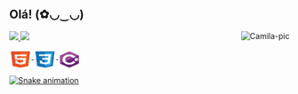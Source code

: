 ## Olá! (✿◡‿◡)



<div>
  <a href="https://github.com/camilamafioletti">
  <img height="180em" src="https://github-readme-stats.vercel.app/api?username=camilamafioletti&show_icons=true&theme=dracula&include_all_commits=true&count_private=true"/>
    <img height="180em" src="https://github-readme-stats.vercel.app/api/top-langs/?username=rafaballerini&layout=compact&langs_count=7&theme=dracula"/>
    <img align="right" alt="Camila-pic" height="180" src="https://media1.giphy.com/media/137EaR4vAOCn1S/giphy.gif?cid=790b76112951ab39947a7e9f6beca45f66943dc6671a259d&rid=giphy.gif&ct=g">

<div style="display: inline_block"><br>
  <img align="top" alt="Camila-HTML" height="30" width="40" src="https://raw.githubusercontent.com/devicons/devicon/master/icons/html5/html5-original.svg">
  <img align="top" alt="Camila-CSS" height="30" width="40" src="https://raw.githubusercontent.com/devicons/devicon/master/icons/css3/css3-original.svg">
  <img align="top" alt="Camila-Csharp" height="30" width="40" src="https://raw.githubusercontent.com/devicons/devicon/master/icons/csharp/csharp-original.svg">
  
</div>

  ![Snake animation](https://github.com/camilamafioletti/camilamafioletti/blob/output/github-contribution-grid-snake.svg)


